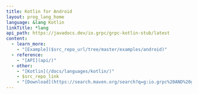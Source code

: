 ```yaml
---
title: Kotlin for Android
layout: prog_lang_home
language: &lang Kotlin
linkTitle: *lang
api_path: https://javadocs.dev/io.grpc/grpc-kotlin-stub/latest
content:
  - learn_more:
    - "[Example]($src_repo_url/tree/master/examples/android)"
  - reference:
    - "[API](api/)"
  - other:
    - "[Kotlin](/docs/languages/kotlin/)"
    - $src_repo_link
    - "[Download](https://search.maven.org/search?q=g:io.grpc%20AND%20grpc-kotlin)"
---
```

